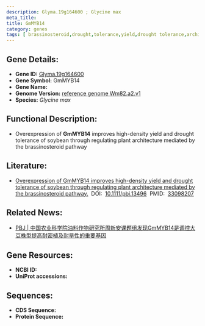 ```yaml
---
description: Glyma.19g164600 ; Glycine max
meta_title:
title: GmMYB14
category: genes
tags: [ brassinosteroid,drought,tolerance,yield,drought tolerance,architecture,plant architecture ]
---
```


## Gene Details:
- **Gene ID:**	[Glyma.19g164600](https://www.maizegdb.org/gene_center/gene/Glyma.19g164600)
- **Gene Symbol:** GmMYB14
- **Gene Name:** 
- **Genome Version:** [reference genome Wm82.a2.v1]()
- **Species:** *Glycine max*

## Functional Description:
   - Overexpression of **GmMYB14** improves high-density yield and drought tolerance of soybean through regulating plant architecture mediated by the brassinosteroid pathway 

## Literature:
   - [Overexpression of GmMYB14 improves high-density yield and drought tolerance of soybean through regulating plant architecture mediated by the brassinosteroid pathway.]( https://onlinelibrary.wiley.com/doi/10.1111/pbi.13496)&nbsp;&nbsp;DOI:&nbsp;&nbsp;[10.1111/pbi.13496](https://onlinelibrary.wiley.com/doi/10.1111/pbi.13496)&nbsp;&nbsp;PMID:&nbsp;&nbsp;[33098207](https://pubmed.ncbi.nlm.nih.gov/33098207/)

## Related News:
   - [PBJ | 中国农业科学院油料作物研究所周新安课题组发现GmMYB14是调控大豆株型提高耐密植及耐旱性的重要基因](https://mp.weixin.qq.com/s?__biz=Mzg3MDEwNDEyMg==&mid=2247498971&idx=3&sn=6c755d94745eb993c3eeba2124d44179&chksm=ce90518ef9e7d898464e5f53861af7fe9ec355b82fd003a94f2bd39c1948dfe0b9a8e0c70011&scene=27#wechat_redirect)

## Gene Resources:
- **NCBI ID:** [](https://www.ncbi.nlm.nih.gov/gene/?term=)
- **UniProt accessions:** [](https://www.uniprot.org/uniprotkb//entry)

## Sequences:
- **CDS Sequence:**
- **Protein Sequence:**
